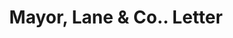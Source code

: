 ---
doi: 10.7916/D83J4R1J
date_other: '1890'
date_other_textual: 1890-1899
form: correspondence
genre:
- Letters (correspondence)
name:
- Mayor, Lane & Co.
object_in_context_url: https://biggert.cul.columbia.edu/items/view/ave_biggert_01066
subject_hierarchical_geographic:
- New York, New York, United States
subject_name:
- Mayor, Lane & Co.
title: Mayor, Lane & Co.. Letter
sort_title: Mayor, Lane & Co.. Letter
call_number: ave_biggert_01066
coordinates:
- 40.71277777777778,-74.00583333333333
pid: ave_biggert_01066
identifiers: ave_biggert_01066
thumbnail: https://derivativo-1.library.columbia.edu/iiif/2/ldpd:344359/full/!256,256/0/native.jpg
permalink: /biggert/ave_biggert_01066/
layout: iiif-image-page
---